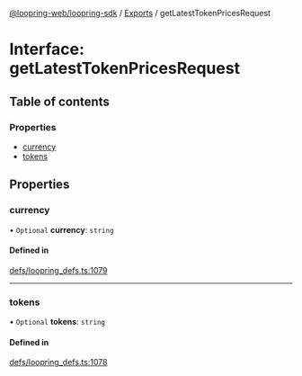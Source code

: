 [@loopring-web/loopring-sdk](../README.md) / [Exports](../modules.md) / getLatestTokenPricesRequest

# Interface: getLatestTokenPricesRequest

## Table of contents

### Properties

- [currency](getLatestTokenPricesRequest.md#currency)
- [tokens](getLatestTokenPricesRequest.md#tokens)

## Properties

### currency

• `Optional` **currency**: `string`

#### Defined in

[defs/loopring_defs.ts:1079](https://github.com/Loopring/loopring_sdk/blob/c031084/src/defs/loopring_defs.ts#L1079)

___

### tokens

• `Optional` **tokens**: `string`

#### Defined in

[defs/loopring_defs.ts:1078](https://github.com/Loopring/loopring_sdk/blob/c031084/src/defs/loopring_defs.ts#L1078)
